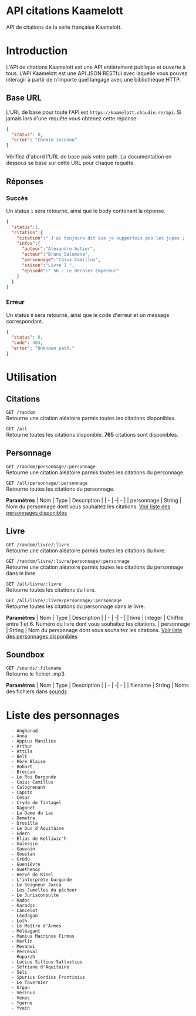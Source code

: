 
# API citations Kaamelott
API de citations de la série française Kaamelott.

# Introduction
L'API de citations Kaamelott est une API entièrement publique et ouverte à tous. L’API Kaamelott est une API JSON RESTful avec laquelle vous pouvez interagir à partir de n’importe quel langage avec une bibliothèque HTTP.

## Base URL
L'URL de base pour toute l'API est `https://kaamelott.chaudie.re/api`. Si jamais lors d'une requête vous obtenez cette réponse:  
```json
{
  "status": 0,
  "error": "Chemin inconnu"
}
```  

Vérifiez d'abord l'URL de base puis votre path. La documentation en dessous se base sur cette URL pour chaque requête.

## Réponses
### Succès
Un status `1` sera retourné, ainsi que le body contenant la réponse.  
```json
{
  "status":1,
  "citation":{
    "citation":" J'ai toujours dit que je supportais pas les jupes ;   mais c'est l'uniforme r\u00e9glementaire, j'y suis pour rien !",
    "infos":{
      "auteur":"Alexandre Astier",
      "acteur":"Bruno Salomone",
      "personnage":"Caius Camillus",
      "saison":"Livre I ",
      "episode":" 56 : Le Dernier Empereur"
    }
  }
}
```  
### Erreur
Un status `0` sera retourné, ainsi que le code d'erreur et un message correspondant.  
```json
{
  "status": 0,
  "code": 404,
  "error": "Unknown path."
}
```

# Utilisation
## Citations
`GET /random`  
Retourne une citation aléatoire parmis toutes les citations disponibles.

`GET /all`  
Retourne toutes les citations disponible. **765** citations sont disponibles.

## Personnage

`GET /random/personnage/:personnage`  
Retourne une citation aléatoire parmis toutes les citations du personnage.

`GET /all/personnage/:personnage`  
Retourne toutes les citations du personnage.

**Paramètres**
| Nom | Type | Description  |
| - | -|  - |
| personnage | String |  Nom du personnage dont vous souhaitez les citations. [Voir liste des personnages disponibles](#liste-des-personnages)

## Livre
`GET /random/livre/:livre`  
Retourne une citation aléatoire parmis toutes les citations du livre.

`GET /random/livre/:livre/personnage/:personnage`  
Retourne une citation aléatoire parmis toutes les citations du personnage dans le livre.  

`GET /all/livre/:livre`  
Retourne toutes les citations du livre.
  
`GET /all/livre/:livre/personnage/:personnage`  
Retourne toutes les citations du personnage dans le livre.

**Paramètres**
| Nom | Type | Description |
| - | -|  - |
| livre | Integer |  Chiffre entre 1 et 6. Numéro du livre dont vous souhaitez les citations.
| personnage | String | Nom du personnage dont vous souhaitez les citations. [Voir liste des personnages disponibles](#liste-des-personnages)

## Soundbox

`GET /sounds/:filename`  
Retourne le fichier .mp3. 

**Paramètres**
| Nom | Type | Description |
| - | -|  - |
| filename | String |  Noms des fichiers dans [sounds](/assets/sounds/)



# Liste des personnages
      - Angharad
      - Anna
      - Appius Manilius
      - Arthur
      - Attila
      - Belt
      - Père Blaise
      - Bohort
      - Breccan
      - Le Roi Burgonde
      - Caius Camillus
      - Calogrenant
      - Capito
      - César
      - Cryda de Tintagel
      - Dagonet
      - La Dame du Lac
      - Demetra
      - Drusilla
      - Le Duc d'Aquitaine
      - Edern
      - Elias de Kelliwic'h
      - Galessin
      - Gauvain
      - Goustan
      - Grüdü
      - Guenièvre
      - Guethenoc
      - Hervé de Rinel
      - L'interprète burgonde
      - Le Seigneur Jacca
      - Les Jumelles du pêcheur
      - Le Jurisconsulte
      - Kadoc
      - Karadoc
      - Lancelot
      - Léodagan
      - Loth
      - Le Maître d'Armes
      - Méléagant
      - Manius Macrinus Firmus
      - Merlin
      - Mevanwi
      - Perceval
      - Roparzh
      - Lucius Sillius Sallustius
      - Séfriane d'Aquitaine
      - Séli
      - Spurius Cordius Frontinius
      - Le Tavernier
      - Urgan
      - Vérinus
      - Venec
      - Ygerne
      - Yvain

